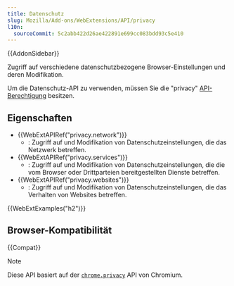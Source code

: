 ```yaml
---
title: Datenschutz
slug: Mozilla/Add-ons/WebExtensions/API/privacy
l10n:
  sourceCommit: 5c2abb422d26ae422891e699cc083bdd93c5e410
---
```


{{AddonSidebar}}

Zugriff auf verschiedene datenschutzbezogene Browser-Einstellungen und deren Modifikation.

Um die Datenschutz-API zu verwenden, müssen Sie die "privacy" [API-Berechtigung](/de/docs/Mozilla/Add-ons/WebExtensions/manifest.json/permissions#api_permissions) besitzen.

## Eigenschaften

- {{WebExtAPIRef("privacy.network")}}
  - : Zugriff auf und Modifikation von Datenschutzeinstellungen, die das Netzwerk betreffen.
- {{WebExtAPIRef("privacy.services")}}
  - : Zugriff auf und Modifikation von Datenschutzeinstellungen, die die vom Browser oder Drittparteien bereitgestellten Dienste betreffen.
- {{WebExtAPIRef("privacy.websites")}}
  - : Zugriff auf und Modifikation von Datenschutzeinstellungen, die das Verhalten von Websites betreffen.

{{WebExtExamples("h2")}}

## Browser-Kompatibilität

{{Compat}}

> [!NOTE]
> Diese API basiert auf der [`chrome.privacy`](https://developer.chrome.com/docs/extensions/reference/api/privacy) API von Chromium.

<!--
// Copyright 2015 The Chromium Authors. Alle Rechte vorbehalten.
//
// Eine Weiterverbreitung und Nutzung in Form von Quell- und Binärformaten, mit oder ohne
// Modifikation, ist unter der Bedingung gestattet, dass die folgenden Bedingungen
// erfüllt werden:
//
//    * Der obige Urheberrechtshinweis, diese Liste der Bedingungen und der folgende
// Haftungsausschluss müssen in allen Kopien oder bedeutenden Teilen der Software
// enthalten sein.
//    * Der Name Google Inc. oder die Namen seiner Beitragenden dürfen nicht verwendet werden,
// um Produkte, die aus dieser Software abgeleitet wurden, zu bewerben oder zu fördern,
// ohne vorherige schriftliche Genehmigung.
//
// DIESE SOFTWARE WIRD VOM COPYRIGHT-INHABER UND DEN BEITRAGENDEN
// "WIE BESEHEN" UND JEGLICHE AUSDRÜCKLICHEN ODER STILLSCHWEIGENDEN
// GEWÄHRLEISTUNGEN, EINSCHLIESSLICH, ABER NICHT BEGRENZT AUF DIE
// STILLSCHWEIGENDEN GEWÄHRLEISTUNGEN DER HANDELSÜBLICHKEIT UND EIGNUNG FÜR
// EINEN BESTIMMTEN ZWECK, WERDEN ABGELEHNT. IN KEINEM FALL HAFTEN DIE
// COPYRIGHT-INHABER ODER BEITRAGENDEN FÜR JEGLICHE DIREKTEN, INDIREKTEN,
// ZUFÄLLIGEN, SPEZIELLEN, EXEMPLARISCHEN ODER FOLGESCHÄDEN (EINSCHLIESSLICH,
// ABER NICHT BESCHRÄNKT AUF DIE BESCHAFFUNG VON ERSATZWAREN ODER DIENSTLEISTUNGEN;
// NUTZUNGSAUSFALL, DATEN ODER GEWINNE; ODER GESCHÄFTSUNTERBRECHUNG) WIE AUCH IMMER VERURSACHT
// UND UNABHÄNGIG VON DER HAFTUNGSTHEORIE, OB IN VERTRAG, STRIKTER HAFTUNG ODER
// UNERLAUBTER HANDLUNG (EINSCHLIESSLICH FAHRLÄSSIGKEIT ODER ANDERWEITIG), DIE
// AUS DER NUTZUNG DIESER SOFTWARE ENTSTEHEN, SELBST WENN AUF DIE
// MÖGLICHKEIT SOLCHER SCHÄDEN HINGEWIESEN WURDE.
-->
